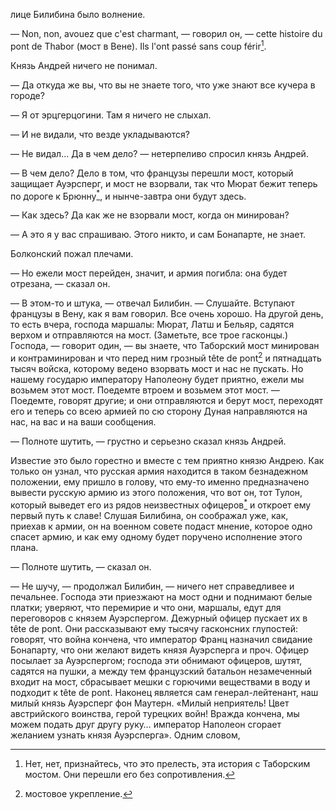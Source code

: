 лице Билибина было волнение.

— Non, non, avouez que c'est charmant, — говорил он, — cette histoire du pont de Thabor (мост в Вене). Ils l'ont passé sans coup férir[^268].

Князь Андрей ничего не понимал.

— Да откуда же вы, что вы не знаете того, что уже знают все кучера в городе?

— Я от эрцгерцогини. Там я ничего не слыхал.

— И не видали, что везде укладываются?

— Не видал… Да в чем дело? — нетерпеливо спросил князь Андрей.

— В чем дело? Дело в том, что французы перешли мост, который защищает Ауэрсперг, и мост не взорвали, так что Мюрат бежит теперь по дороге к Брюнну[<sup>\*</sup>](#c_113), и нынче-завтра они будут здесь.

— Как здесь? Да как же не взорвали мост, когда он минирован?

— А это я у вас спрашиваю. Этого никто, и сам Бонапарте, не знает.

Болконский пожал плечами.

— Но ежели мост перейден, значит, и армия погибла: она будет отрезана, — сказал он.

— В этом-то и штука, — отвечал Билибин. — Слушайте. Вступают французы в Вену, как я вам говорил. Все очень хорошо. На другой день, то есть вчера, господа маршалы: Мюрат, Латш и Бельяр, садятся верхом и отправляются на мост. (Заметьте, все трое гасконцы.) Господа, — говорит один, — вы знаете, что Таборский мост минирован и контраминирован и что перед ним грозный tête de pont[^269] и пятнадцать тысяч войска, которому ведено взорвать мост и нас не пускать. Но нашему государю императору Наполеону будет приятно, ежели мы возьмем этот мост. Поедемте втроем и возьмем этот мост. — Поедемте, говорят другие; и они отправляются и берут мост, переходят его и теперь со всею армией по сю сторону Дуная направляются на нас, на вас и на ваши сообщения.

— Полноте шутить, — грустно и серьезно сказал князь Андрей.

Известие это было горестно и вместе с тем приятно князю Андрею. Как только он узнал, что русская армия находится в таком безнадежном положении, ему пришло в голову, что ему-то именно предназначено вывести русскую армию из этого положения, что вот он, тот Тулон, который выведет его из рядов неизвестных офицеров[<sup>\*</sup>](#c_114) и откроет ему первый путь к славе! Слушая Билибина, он соображал уже, как, приехав к армии, он на военном совете подаст мнение, которое одно спасет армию, и как ему одному будет поручено исполнение этого плана.

— Полноте шутить, — сказал он.

— Не шучу, — продолжал Билибин, — ничего нет справедливее и печальнее. Господа эти приезжают на мост одни и поднимают белые платки; уверяют, что перемирие и что они, маршалы, едут для переговоров с князем Ауэрспергом. Дежурный офицер пускает их в tête de pont. Они рассказывают ему тысячу гасконсних глупостей: говорят, что война кончена, что император Франц назначил свидание Бонапарту, что они желают видеть князя Ауэрсперга и проч. Офицер посылает за Ауэрспергом; господа эти обнимают офицеров, шутят, садятся на пушки, а между тем французский батальон незамеченный входит на мост, сбрасывает мешки с горючими веществами в воду и подходит к tête de pont. Наконец является сам генерал-лейтенант, наш милый князь Ауэрсперг фон Маутерн. «Милый неприятель! Цвет австрийского воинства, герой турецких войн! Вражда кончена, мы можем подать друг другу руку… император Наполеон сгорает желанием узнать князя Ауэрсперга». Одним словом,

[^268]: Нет, нет, признайтесь, что это прелесть, эта история с Таборским мостом. Они перешли его без сопротивления.

[^269]: мостовое укрепление.
